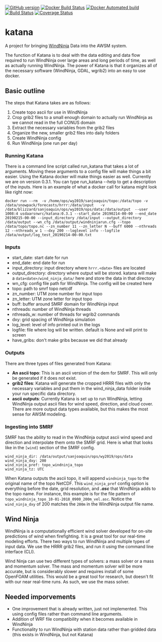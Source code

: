 [![GitHub version](https://badge.fury.io/gh/USDA-ARS-NWRC%2Fkatana.svg)](https://badge.fury.io/gh/USDA-ARS-NWRC%2Fkatana)
[![Docker Build Status](https://img.shields.io/docker/build/usdaarsnwrc/katana.svg)](https://hub.docker.com/r/usdaarsnwrc/katana/)
[![Docker Automated build](https://img.shields.io/docker/automated/usdaarsnwrc/katana.svg)](https://hub.docker.com/r/usdaarsnwrc/katana/)
[![Build Status](https://travis-ci.org/USDA-ARS-NWRC/katana.svg?branch=master)](https://travis-ci.org/USDA-ARS-NWRC/katana)
[![Coverage Status](https://coveralls.io/repos/github/USDA-ARS-NWRC/katana/badge.svg?branch=master)](https://coveralls.io/github/USDA-ARS-NWRC/katana?branch=master)

# katana
A project for bringing [WindNinja] Data into the AWSM system.

[WindNinja]: https://github.com/firelab/windninja

The function of Katana is to deal with the data editing and data flow required to run WindNinja over large areas and long
periods of time, as well as actually running WindNinja. The power of Katana is that it organizes all of the necessary software
(WindNinja, GDAL, wgrib2) into an easy to use docker.

## Basic outline
The steps that Katana takes are as follows:

1. Create topo ascii for use in WindNinja
2. Crop grib2 files to a small enough domain to actually run WindNinja as we cannot read in the full CONUS domain
3. Extract the necessary variables from the grib2 files
4. Organize the new, smaller grib2 files into daily folders
5. Create WindNinja config
6. Run WindNinja (one run per day)

### Running Katana
There is a command line script called run_katana that takes a lot of arguments. Moving these arguments to a config file will make things a bit easier. Using the Katana docker will make things easier as well. Currently we are on version 0.3.1. You can type run_katana --help to get a description of the inputs. Here is an example of what a docker call for katana might look like right now:

```
docker run --rm  -v /home/ops/wy2019/sanjoaquin/topo:/data/topo -v /data/snowpack/forecasts/hrrr:/data/input   -v /data/blizzard/sanjoaquin/ops/wy2019/ops/data:/data/output  --user 1008:4 usdaarsnwrc/katana:0.3.1 --start_date 20190214-00-00 --end_date 20190215-00-00 --input_directory /data/input --output_directory /data/output --wn_cfg /data/output/windninjarun.cfg --topo /data/topo/topo.nc --zn_number 11 --zn_letter N --buff 6000 --nthreads 12 --nthreads_w 1 --dxy 200 --loglevel info --logfile /data/output/log_test_20190214-00-00.txt
```

### Inputs
 - start_date: start date for run
 - end_date: end date for run
 - input_directory: input directory where ```hrrr.<date>``` files are located
 - output_directory: directory where output will be stored. katana will make a ```data<date>/wind_ninja_data/``` here and store the data in that directory
 - wn_cfg: config file path for WindNinja. The config will be created here
 - topo: path to smrf topo netcdf
 - zn_number: UTM zone number for input topo
 - zn_letter: UTM zone letter for input topo
 - buff: buffer around SMRF domain for WindNinja input
 - nthreads: number of WindNinja threads
 - nthreads_w: number of threads for wgrib2 commands
 - dxy: grid spacing of WindNinja simulation
 - log_level: level of info printed out in the logs
 - logfile: file where log will be written. default is None and will print to screen
 - have_gribs: don't make gribs because we did that already

### Outputs
There are three types of files generated from Katana:
 - **An ascii topo**: This is an ascii version of the dem for SMRF. This will only be generated if it does not exist.
 - **grib2 files**: Katana will generate the cropped HRRR files with only the necessary variables and put them in the wind_ninja_data folder inside your run specific data directory.
 - **ascii outputs**: Currently Katana is set up to run WindNinja, letting WindNinja output ascii files for wind speed, direction, and cloud cover. There are more output data types available, but this makes the most sense for AWSM modeling.

### Ingesting into SMRF
SMRF has the ability to read in the WindNinja output ascii wind speed and direction and interpolate them onto the SMRF grid. Here is what that looks like in the ```[wind]``` section of the SMRF config.

```
wind_ninja_dir: /data/output/sanjoaquin/ops/wy2019/ops/data
wind_ninja_dxy: 200
wind_ninja_pref: topo_windninja_topo
wind_ninja_tz: UTC
```

When Katana outputs the ascii topo, it will append ```windninja_topo``` to the original name of the topo NetCDF. This ```wind_ninja_pref``` config option is everything before the date, grid resolution, and ***.asc*** that WindNinja adds to the topo name. For instance, this example is for the file pattern of ```topo_windninja_topo_10-01-2018_0900_200m_vel.asc```. Notice the ```wind_ninja_dxy``` of 200 matches the ```200m``` in the WindNinja output file name.

## Wind Ninja
WindNinja is a computationally efficient wind solver developed for on-site predictions of wind when firefighting. It is a great tool for our real-time modeling efforts. There two ways to run WindNinja and multiple types of input data. We use the HRRR grib2 files, and run it using the command line interface (CLI).

Wind Ninja can use two different types of solvers: a mass solver or a mass and momentum solver. The mass and momentum solver will be more accurate, but is considerably slower and requires install of some OpenFOAM utilities. This would be a great tool for research, but doesn't fit with our near real-time runs. As such, we use the mass solver.

## Needed imporvements
  - One improvement that is already written, just not implemented. This using config files rather than command line arguments.
  - Addition of WRF file compatibility when it becomes available in WindNinja
  - Functionality to run WindNinja with station data rather than gridded data (this exists in WindNinja, but not Katana)
